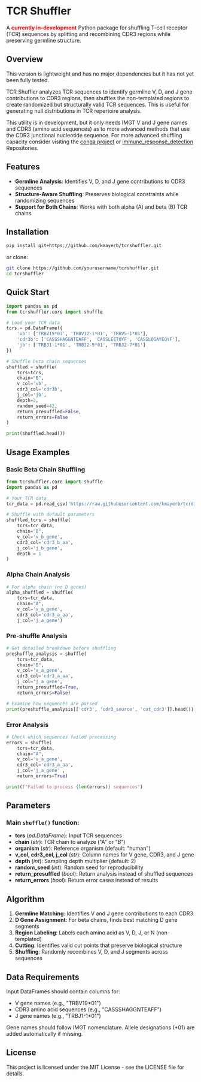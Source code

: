 # TCR Shuffler

A <span style="color:red"><b>currently in-development</b></span> Python package for shuffling T-cell receptor (TCR) sequences by splitting and recombining CDR3 regions while preserving germline structure.

## Overview

This version is lightweight and has no major dependencies but it has not yet been fully tested.

TCR Shuffler analyzes TCR sequences to identify germline V, D, and J gene contributions to CDR3 regions, then shuffles the non-templated regions to create randomized but structurally valid TCR sequences. This is useful for generating null distributions in TCR repertoire analysis. 

This utility is in development, but it only needs IMGT V and J gene names and CDR3 (amino acid sequences) as to more advanced methods that use the CDR3 junctional nucleotide sequence. For more advanced shuffling capacity consider visiting the [conga project](https://github.com/phbradley/conga) or [immune_response_detection](https://github.com/svalkiers/immune_response_detection) Repositories. 


## Features

- **Germline Analysis**: Identifies V, D, and J gene contributions to CDR3 sequences
- **Structure-Aware Shuffling**: Preserves biological constraints while randomizing sequences  
- **Support for Both Chains**: Works with both alpha (A) and beta (B) TCR chains

## Installation

```bash
pip install git+https://github.com/kmayerb/tcrshuffler.git
```

or clone:

```bash
git clone https://github.com/yourusername/tcrshuffler.git
cd tcrshuffler
```

## Quick Start

```python
import pandas as pd
from tcrshuffler.core import shuffle

# Load your TCR data
tcrs = pd.DataFrame({
    'vb': ['TRBV19*01', 'TRBV12-1*01', 'TRBV5-1*01'],
    'cdr3b': ['CASSSHAGGNTEAFF', 'CASSLEETQYF', 'CASSLQGAYEQYF'], 
    'jb': ['TRBJ1-1*01', 'TRBJ2-5*01', 'TRBJ2-7*01']
})

# Shuffle beta chain sequences
shuffled = shuffle(
    tcrs=tcrs,
    chain="B",
    v_col='vb',
    cdr3_col='cdr3b', 
    j_col='jb',
    depth=2,
    random_seed=42,
    return_presuffled=False,
    return_errors=False
)

print(shuffled.head())
```

## Usage Examples

### Basic Beta Chain Shuffling

```python
from tcrshuffler.core import shuffle
import pandas as pd

# Your TCR data
tcr_data = pd.read_csv('https://raw.githubusercontent.com/kmayerb/tcrdist3/refs/heads/master/dash_human.csv', sep = ",")

# Shuffle with default parameters
shuffled_tcrs = shuffle(
    tcrs=tcr_data,
    chain="B", 
    v_col='v_b_gene',
    cdr3_col='cdr3_b_aa',
    j_col='j_b_gene',
    depth = 1
)
```

### Alpha Chain Analysis

```python
# For alpha chain (no D genes)
alpha_shuffled = shuffle(
    tcrs=tcr_data,
    chain="A",
    v_col='v_a_gene', 
    cdr3_col='cdr3_a_aa',
    j_col='j_a_gene')
```

### Pre-shuffle Analysis

```python
# Get detailed breakdown before shuffling
preshuffle_analysis = shuffle(
    tcrs=tcr_data,
    chain="B",
    v_col='v_a_gene', 
    cdr3_col='cdr3_a_aa',
    j_col='j_a_gene',
    return_presuffled=True,
    return_errors=False)

# Examine how sequences are parsed
print(preshuffle_analysis[['cdr3', 'cdr3_source', 'cut_cdr3']].head())
```

### Error Analysis

```python
# Check which sequences failed processing
errors = shuffle(
    tcrs=tcr_data,
    chain="A",
    v_col='v_a_gene', 
    cdr3_col='cdr3_a_aa',
    j_col='j_a_gene' ,
    return_errors=True)

print(f"Failed to process {len(errors)} sequences")
```

## Parameters

### Main `shuffle()` function:

- **tcrs** (*pd.DataFrame*): Input TCR sequences
- **chain** (*str*): TCR chain to analyze ("A" or "B")
- **organism** (*str*): Reference organism (default: "human")
- **v_col, cdr3_col, j_col** (*str*): Column names for V gene, CDR3, and J gene
- **depth** (*int*): Sampling depth multiplier (default: 2)
- **random_seed** (*int*): Random seed for reproducibility
- **return_presuffled** (*bool*): Return analysis instead of shuffled sequences
- **return_errors** (*bool*): Return error cases instead of results

## Algorithm

1. **Germline Matching**: Identifies V and J gene contributions to each CDR3
2. **D Gene Assignment**: For beta chains, finds best matching D gene segments  
3. **Region Labeling**: Labels each amino acid as V, D, J, or N (non-templated)
4. **Cutting**: Identifies valid cut points that preserve biological structure
5. **Shuffling**: Randomly recombines V, D, and J segments across sequences

## Data Requirements

Input DataFrames should contain columns for:
- V gene names (e.g., "TRBV19*01") 
- CDR3 amino acid sequences (e.g., "CASSSHAGGNTEAFF")
- J gene names (e.g., "TRBJ1-1*01")

Gene names should follow IMGT nomenclature. Allele designations (*01) are added automatically if missing.


## License

This project is licensed under the MIT License - see the LICENSE file for details.

